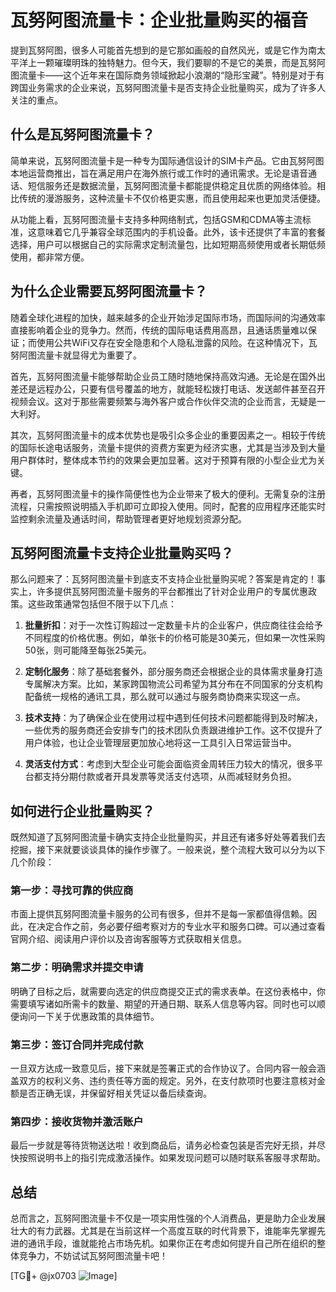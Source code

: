 # 瓦努阿图流量卡：企业批量购买的福音

提到瓦努阿图，很多人可能首先想到的是它那如画般的自然风光，或是它作为南太平洋上一颗璀璨明珠的独特魅力。但今天，我们要聊的不是它的美景，而是瓦努阿图流量卡——这个近年来在国际商务领域掀起小浪潮的“隐形宝藏”。特别是对于有跨国业务需求的企业来说，瓦努阿图流量卡是否支持企业批量购买，成为了许多人关注的重点。

## 什么是瓦努阿图流量卡？

简单来说，瓦努阿图流量卡是一种专为国际通信设计的SIM卡产品。它由瓦努阿图本地运营商推出，旨在满足用户在海外旅行或工作时的通讯需求。无论是语音通话、短信服务还是数据流量，瓦努阿图流量卡都能提供稳定且优质的网络体验。相比传统的漫游服务，这种流量卡不仅价格更实惠，而且使用起来也更加灵活便捷。

从功能上看，瓦努阿图流量卡支持多种网络制式，包括GSM和CDMA等主流标准，这意味着它几乎兼容全球范围内的手机设备。此外，该卡还提供了丰富的套餐选择，用户可以根据自己的实际需求定制流量包，比如短期高频使用或者长期低频使用，都非常方便。

## 为什么企业需要瓦努阿图流量卡？

随着全球化进程的加快，越来越多的企业开始涉足国际市场，而国际间的沟通效率直接影响着企业的竞争力。然而，传统的国际电话费用高昂，且通话质量难以保证；而使用公共WiFi又存在安全隐患和个人隐私泄露的风险。在这种情况下，瓦努阿图流量卡就显得尤为重要了。

首先，瓦努阿图流量卡能够帮助企业员工随时随地保持高效沟通。无论是在国外出差还是远程办公，只要有信号覆盖的地方，就能轻松拨打电话、发送邮件甚至召开视频会议。这对于那些需要频繁与海外客户或合作伙伴交流的企业而言，无疑是一大利好。

其次，瓦努阿图流量卡的成本优势也是吸引众多企业的重要因素之一。相较于传统的国际长途电话服务，流量卡提供的资费方案更为经济实惠，尤其是当涉及到大量用户群体时，整体成本节约的效果会更加显著。这对于预算有限的小型企业尤为关键。

再者，瓦努阿图流量卡的操作简便性也为企业带来了极大的便利。无需复杂的注册流程，只需按照说明插入手机即可立即投入使用。同时，配套的应用程序还能实时监控剩余流量及通话时间，帮助管理者更好地规划资源分配。

## 瓦努阿图流量卡支持企业批量购买吗？

那么问题来了：瓦努阿图流量卡到底支不支持企业批量购买呢？答案是肯定的！事实上，许多提供瓦努阿图流量卡服务的平台都推出了针对企业用户的专属优惠政策。这些政策通常包括但不限于以下几点：

1. **批量折扣**：对于一次性订购超过一定数量卡片的企业客户，供应商往往会给予不同程度的价格优惠。例如，单张卡的价格可能是30美元，但如果一次性采购50张，则可能降至每张25美元。
   
2. **定制化服务**：除了基础套餐外，部分服务商还会根据企业的具体需求量身打造专属解决方案。比如，某家跨国物流公司希望为其分布在不同国家的分支机构配备统一规格的通讯工具，那么就可以通过与服务商协商来实现这一点。

3. **技术支持**：为了确保企业在使用过程中遇到任何技术问题都能得到及时解决，一些优秀的服务商还会安排专门的技术团队负责跟进维护工作。这不仅提升了用户体验，也让企业管理层更加放心地将这一工具引入日常运营当中。

4. **灵活支付方式**：考虑到大型企业可能会面临资金周转压力较大的情况，很多平台都支持分期付款或者开具发票等灵活支付选项，从而减轻财务负担。

## 如何进行企业批量购买？

既然知道了瓦努阿图流量卡确实支持企业批量购买，并且还有诸多好处等着我们去挖掘，接下来就要谈谈具体的操作步骤了。一般来说，整个流程大致可以分为以下几个阶段：

### 第一步：寻找可靠的供应商
市面上提供瓦努阿图流量卡服务的公司有很多，但并不是每一家都值得信赖。因此，在决定合作之前，务必要仔细考察对方的专业水平和服务口碑。可以通过查看官网介绍、阅读用户评价以及咨询客服等方式获取相关信息。

### 第二步：明确需求并提交申请
明确了目标之后，就需要向选定的供应商提交正式的需求表单。在这份表格中，你需要填写诸如所需卡的数量、期望的开通日期、联系人信息等内容。同时也可以顺便询问一下关于优惠政策的具体细节。

### 第三步：签订合同并完成付款
一旦双方达成一致意见后，接下来就是签署正式的合作协议了。合同内容一般会涵盖双方的权利义务、违约责任等方面的规定。另外，在支付款项时也要注意核对金额是否正确无误，并保留好相关凭证以备后续查询。

### 第四步：接收货物并激活账户
最后一步就是等待货物送达啦！收到商品后，请务必检查包装是否完好无损，并尽快按照说明书上的指引完成激活操作。如果发现问题可以随时联系客服寻求帮助。

## 总结

总而言之，瓦努阿图流量卡不仅是一项实用性强的个人消费品，更是助力企业发展壮大的有力武器。尤其是在当前这样一个高度互联的时代背景下，谁能率先掌握先进的通讯手段，谁就能抢占市场先机。如果你正在考虑如何提升自己所在组织的整体竞争力，不妨试试瓦努阿图流量卡吧！

[TG💪+ @jx0703 ![Image](https://github.com/user-attachments/assets/dbca1d08-cadb-493c-b0ec-ad6f7a83f270)]